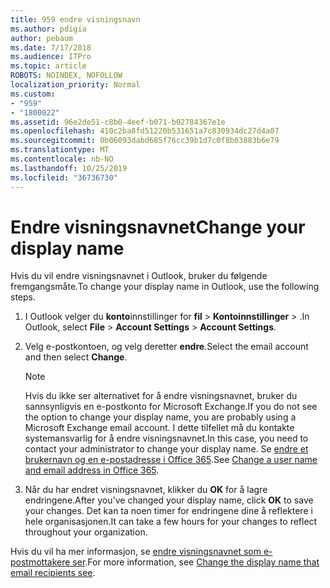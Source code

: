 ```yaml
---
title: 959 endre visningsnavn
ms.author: pdigia
author: pebaum
ms.date: 7/17/2018
ms.audience: ITPro
ms.topic: article
ROBOTS: NOINDEX, NOFOLLOW
localization_priority: Normal
ms.custom:
- "959"
- "1800022"
ms.assetid: 96e2de51-c8b0-4eef-b071-b02784367e1e
ms.openlocfilehash: 410c2ba8fd51220b531651a7c830934dc27d4a07
ms.sourcegitcommit: 0b06093dabd685f76cc39b1d7c0f8b03883b6e79
ms.translationtype: MT
ms.contentlocale: nb-NO
ms.lasthandoff: 10/25/2019
ms.locfileid: "36736730"
---
```

# <a name="change-your-display-name"></a><span data-ttu-id="dc692-102">Endre visningsnavnet</span><span class="sxs-lookup"><span data-stu-id="dc692-102">Change your display name</span></span>
  
<span data-ttu-id="dc692-103">Hvis du vil endre visningsnavnet i Outlook, bruker du følgende fremgangsmåte.</span><span class="sxs-lookup"><span data-stu-id="dc692-103">To change your display name in Outlook, use the following steps.</span></span>
  
1. <span data-ttu-id="dc692-104">I Outlook velger du **konto**innstillinger for **fil** \> **Kontoinnstillinger** \> .</span><span class="sxs-lookup"><span data-stu-id="dc692-104">In Outlook, select **File** \> **Account Settings** \> **Account Settings**.</span></span>

2. <span data-ttu-id="dc692-105">Velg e-postkontoen, og velg deretter **endre**.</span><span class="sxs-lookup"><span data-stu-id="dc692-105">Select the email account and then select **Change**.</span></span>

    > [!NOTE]
    > <span data-ttu-id="dc692-106">Hvis du ikke ser alternativet for å endre visningsnavnet, bruker du sannsynligvis en e-postkonto for Microsoft Exchange.</span><span class="sxs-lookup"><span data-stu-id="dc692-106">If you do not see the option to change your display name, you are probably using a Microsoft Exchange email account.</span></span> <span data-ttu-id="dc692-107">I dette tilfellet må du kontakte systemansvarlig for å endre visningsnavnet.</span><span class="sxs-lookup"><span data-stu-id="dc692-107">In this case, you need to contact your administrator to change your display name.</span></span> <span data-ttu-id="dc692-108">Se [endre et brukernavn og en e-postadresse i Office 365](https://docs.microsoft.com/office365/admin/add-users/change-a-user-name-and-email-address).</span><span class="sxs-lookup"><span data-stu-id="dc692-108">See [Change a user name and email address in Office 365](https://docs.microsoft.com/office365/admin/add-users/change-a-user-name-and-email-address).</span></span>
  
3. <span data-ttu-id="dc692-109">Når du har endret visningsnavnet, klikker du **OK** for å lagre endringene.</span><span class="sxs-lookup"><span data-stu-id="dc692-109">After you've changed your display name, click **OK** to save your changes.</span></span> <span data-ttu-id="dc692-110">Det kan ta noen timer for endringene dine å reflektere i hele organisasjonen.</span><span class="sxs-lookup"><span data-stu-id="dc692-110">It can take a few hours for your changes to reflect throughout your organization.</span></span>

<span data-ttu-id="dc692-111">Hvis du vil ha mer informasjon, se [endre visningsnavnet som e-postmottakere ser](https://support.office.com/article/2b53331a-ba2a-4803-88dc-ac9fe376c8a9.aspx).</span><span class="sxs-lookup"><span data-stu-id="dc692-111">For more information, see [Change the display name that email recipients see](https://support.office.com/article/2b53331a-ba2a-4803-88dc-ac9fe376c8a9.aspx).</span></span>
  